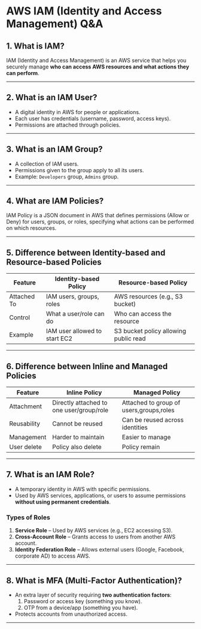 # AWS IAM (Identity and Access Management) Q&A

## 1. What is IAM?
IAM (Identity and Access Management) is an AWS service that helps you securely manage **who can access AWS resources and what actions they can perform**.

---

## 2. What is an IAM User?
- A digital identity in AWS for people or applications.  
- Each user has credentials (username, password, access keys).  
- Permissions are attached through policies.  

---

## 3. What is an IAM Group?
- A collection of IAM users.  
- Permissions given to the group apply to all its users.  
- Example: `Developers` group, `Admins` group.  

---

## 4. What are IAM Policies?
IAM Policy is a JSON document in AWS that defines permissions (Allow or Deny) for users, groups, or roles, specifying what actions can be performed on which resources. 

---

## 5. Difference between Identity-based and Resource-based Policies
| Feature       | Identity-based Policy                 | Resource-based Policy              |
|---------------|---------------------------------------|------------------------------------|
| Attached To   | IAM users, groups, roles              | AWS resources (e.g., S3 bucket)    |
| Control       | What a user/role can do               | Who can access the resource        |
| Example       | IAM user allowed to start EC2         | S3 bucket policy allowing public read |

---

## 6. Difference between Inline and Managed Policies
| Feature       | Inline Policy                         | Managed Policy                     |
|---------------|---------------------------------------|------------------------------------|
| Attachment    | Directly attached to one user/group/role | Attached to group of users,groups,roles|
| Reusability   | Cannot be reused                      | Can be reused across identities    |
| Management    | Harder to maintain                    | Easier to manage                   |
| User delete  | Policy also delete                     | Policy remain                      |

---

## 7. What is an IAM Role?
- A temporary identity in AWS with specific permissions.  
- Used by AWS services, applications, or users to assume permissions **without using permanent credentials**.  

### Types of Roles
1. **Service Role** – Used by AWS services (e.g., EC2 accessing S3).  
2. **Cross-Account Role** – Grants access to users from another AWS account.  
3. **Identity Federation Role** – Allows external users (Google, Facebook, corporate AD) to access AWS.  

---

## 8. What is MFA (Multi-Factor Authentication)?
- An extra layer of security requiring **two authentication factors**:  
  1. Password or access key (something you know).  
  2. OTP from a device/app (something you have).  
- Protects accounts from unauthorized access.  

---
